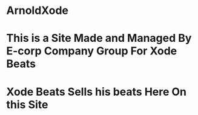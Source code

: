 # ArnoldXode
# This is a Site Made and Managed By E-corp Company Group For Xode Beats 
# Xode Beats Sells his beats Here On this Site
